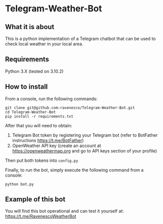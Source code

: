 # Telegram-Weather-Bot

## What it is about

This is a python implementation of a Telegram chatbot that can be used to check local weather in your local area.

## Requirements

Python 3.X (tested on 3.10.2)

## How to install

From a console, run the following commands:

```commandline
git clone git@github.com:ravenesco/Telegram-Weather-Bot.git
cd Telegram-Weather-Bot
pip install -r requirements.txt
```

After that you will need to obtain:

1. Telegram Bot token by registering your Telegram bot (refer to BotFather instructions https://t.me/BotFather)
2. OpenWeather API key (create an account at https://openweathermap.org and go to API keys section of your profile)

Then put both tokens into `config.py`

Finally, to run the bot, simply execute the following command from a console:

```commandline
python bot.py
```

## Example of this bot

You will find this bot operational and can test it yourself at:  
https://t.me/RavenescoWeatherBot